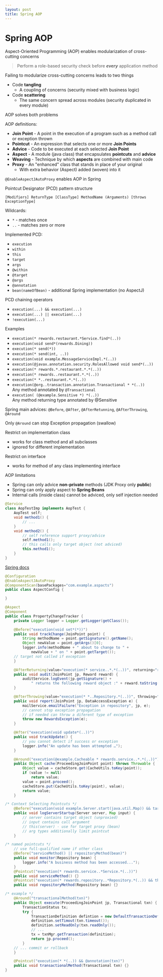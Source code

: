 ```yaml
---
layout: post
title: Spring AOP
---
```

# Spring AOP

Aspect-Oriented Programming (AOP) enables modularization of cross-cutting concerns
> Perform a role-based security check before **_every_** application method

Failing to modularize cross-cutting concerns leads to two things
- Code **tangling**
  - A coupling of concerns (security mixed with business logic)
- Code **scattering**
  - The same concern spread across modules (security duplicated in every module)
  
AOP solves both problems

AOP definitions:

- **Join Point** - A point in the execution of a program such as a method call or exception thrown
- **Pointcut** - An expression that selects one or more **Join Points**
- **Advice** - Code to be executed at each selected **Join Point**
- **Aspect** - A module (java class) that encapsulates **pointcuts** and **advice**
- **Weaving** - Technique by which **aspects** are combined with main code
- **Proxy** - An "enhanced" class that stands in place of your original
  - With extra behavior (Aspect) added (woven) into it

`@EnableAspectJAutoProxy` enables AOP in Spring

Pointcut Designator (PCD) pattern structure

`[Modifiers] ReturnType [ClassType] MethodName (Arguments) [throws ExceptionType]`

Wildcards:
- `*` - matches once
- `..` - matches zero or more

Implemented PCD:
- `execution`
- `within`
- `this`
- `target`
- `args`
- `@within`
- `@target`
- `@args`
- `@annotation`
- `bean(nameOfBean)` - additional Spring implementation (no AspectJ) 

PCD chaining operators

- `execution(...) && execution(...)`
- `execution(...) || execution(...)`
- `!execution(...)`

Examples

- `execution(* rewards.restaurant.*Service.find*(..))`
- `execution(void send*(rewards.Dining))`
- `execution(* send(*))`
- `execution(* send(int, ..))`
- `execution(void example.MessageServiceImpl.*(..))`
- `execution(@javax.annotation.security.RolesAllowed void send*(..))`
- `execution(* rewards.*.restaurant.*.*(..))`
- `execution(* rewards..restaurant.*.*(..))`
- `execution(* *..restaurant.*.*(..))`
- `execution(@org..transaction.annotation.Transactional * *(..))`<br>Any method annotated by `@Transactional`
- `execution( (@example.Sensitive *) *(..))`<br>Any method returning type annotated by @Sensitive

Spring main advices: `@Before`, `@After`, `@AfterRetunning`, `@AfterThrowing`, `@Around`

Only `@Around` can stop Exception propagation (swallow)

Restrict on implementation class

- works for class method and all subclasses
- ignored  for different implementation

Restrict on interface

- works for method of any class implementing interface

AOP limitations

- Spring can only advice **non-private** methods (JDK Proxy only **public**)
- Spring can only apply aspect to **Spring Beans**
- Internal calls (inside class) cannot be adviced, only self injection needed<br> 

```java
@Service
class AopTestImp implements AopTest {
    AopTest self;
    void method1() {
        // ...
    }
    void method2() {
        // self reference support proxy/advice
        self.method1();
        // this calls only target object (not adviced)
        this.method1();
    }
}
```

[Spring docs](https://docs.spring.io/spring/docs/current/spring-framework-reference/core.html#aop-api-pointcuts)

```java
@Configuration
@EnableAspectJAutoProxy
@ComponentScan(basePackages="com.example.aspacts")
public class AspectConfig {

}

@Aspect
@Component
public class PropertyChangeTracker {
    private Logger logger = Logger.getLogger(getClass());

    @Before("execution(void set*(*))")
    public void trackChange(JoinPoint point) {
        String methodName = point.getSignature().getName();
        Object newValue = point.getArgs()[0];
        logger.info(methodName + " about to change to " +
            newValue + " on " + point.getTarget());
    // target not called if exception
    }

    @AfterReturning(value="execution(* service..*.*(..))", returning="reward")
    public void audit(JoinPoint jp, Reward reward) {
        auditService.logEvent(jp.getSignature() +
            " returns the following reward object :" + reward.toString());
    }

    @AfterThrowing(value="execution(* *..Repository.*(..))", throwing="e")
    public void report(JoinPoint jp, DataAccessException e) {
        mailService.emailFailure("Exception in repository", jp, e);
        // cannot stop exception propagation
        // if needed can throw a diferent type of exception
        throw new RewardsException(e);
    }

    @After("execution(void update*(..))")
    public void trackUpdate() {
        // you cannot detect if success or exception
        logger.info("An update has been attempted …");
    }

    @Around("execution(@example.Cacheable * rewards.service..*.*(..))")
    public Object cache(ProceedingJoinPoint point) throws Throwable {
        Object value = cacheStore.get(CacheUtils.toKey(point));
        if (value != null)
            return value;
        value = point.proceed();
        cacheStore.put(CacheUtils.toKey(point), value);
        return value;
    }

/* Context Selecting Pointcuts */
    @Before("execution(void example.Server.start(java.util.Map)) && target(server) && args(input)")
    public void logServerStartup(Server server, Map input) {
        // server contains target object (unproxied)
        // input contains call argument
        // this(server) - use for target proxy (bean)
        // arg types additionally limit pointcut
    }

/* named pointcuts */
    // use full-qualified name if other class
    @Before("serviceMethod() || repositoryMethod(bean)")
    public void monitor(Repository bean) {
        logger.info("A business method has been accessed...");
    }
    @Pointcut("execution(* rewards.service..*Service.*(..))")
    public void serviceMethod() {}
    @Pointcut("execution(* rewards.repository..*Repository.*(..)) && this(bean)")
    public void repositoryMethod(Repository bean) {}

/* example */
    @Around("transactionalMethod(txn)")
    public Object execute(ProceedingJoinPoint jp, Transactional txn) {
        TransactionStatus tx;
        try {
            TransactionDefinition defintion = new DefaultTransactionDefinition(); 
            definition.setTimout(txn.timeout());
            definition.setReadOnly(txn.readOnly());
            // ...
            tx = txnMgr.getTransaction(definition);
            return jp.proceed();
        }
    // ... commit or rollback
    }

    @Pointcut("execution(* *(..)) && @annotation(txn)")
    public void transactionalMethod(Transactional txn) {}
}
```